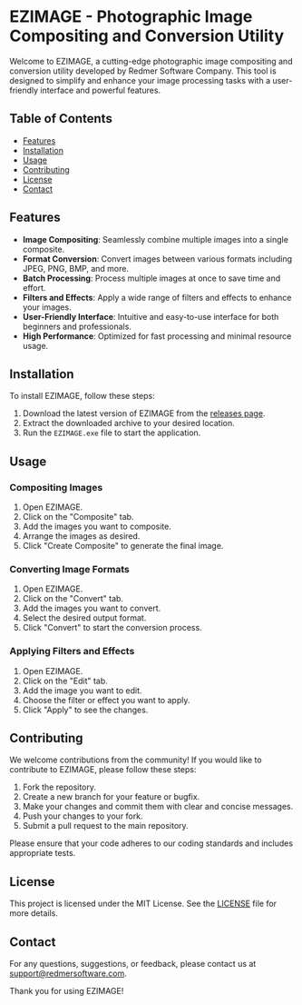 # EZIMAGE - Photographic Image Compositing and Conversion Utility

Welcome to EZIMAGE, a cutting-edge photographic image compositing and conversion utility developed by Redmer Software Company. This tool is designed to simplify and enhance your image processing tasks with a user-friendly interface and powerful features.

## Table of Contents

- [Features](#features)
- [Installation](#installation)
- [Usage](#usage)
- [Contributing](#contributing)
- [License](#license)
- [Contact](#contact)

## Features

- **Image Compositing**: Seamlessly combine multiple images into a single composite.
- **Format Conversion**: Convert images between various formats including JPEG, PNG, BMP, and more.
- **Batch Processing**: Process multiple images at once to save time and effort.
- **Filters and Effects**: Apply a wide range of filters and effects to enhance your images.
- **User-Friendly Interface**: Intuitive and easy-to-use interface for both beginners and professionals.
- **High Performance**: Optimized for fast processing and minimal resource usage.

## Installation

To install EZIMAGE, follow these steps:

1. Download the latest version of EZIMAGE from the [releases page](https://github.com/your-repo/museum-redmer-software-ezimage/releases).
2. Extract the downloaded archive to your desired location.
3. Run the `EZIMAGE.exe` file to start the application.

## Usage

### Compositing Images

1. Open EZIMAGE.
2. Click on the "Composite" tab.
3. Add the images you want to composite.
4. Arrange the images as desired.
5. Click "Create Composite" to generate the final image.

### Converting Image Formats

1. Open EZIMAGE.
2. Click on the "Convert" tab.
3. Add the images you want to convert.
4. Select the desired output format.
5. Click "Convert" to start the conversion process.

### Applying Filters and Effects

1. Open EZIMAGE.
2. Click on the "Edit" tab.
3. Add the image you want to edit.
4. Choose the filter or effect you want to apply.
5. Click "Apply" to see the changes.

## Contributing

We welcome contributions from the community! If you would like to contribute to EZIMAGE, please follow these steps:

1. Fork the repository.
2. Create a new branch for your feature or bugfix.
3. Make your changes and commit them with clear and concise messages.
4. Push your changes to your fork.
5. Submit a pull request to the main repository.

Please ensure that your code adheres to our coding standards and includes appropriate tests.

## License

This project is licensed under the MIT License. See the [LICENSE](LICENSE) file for more details.

## Contact

For any questions, suggestions, or feedback, please contact us at support@redmersoftware.com.

Thank you for using EZIMAGE!